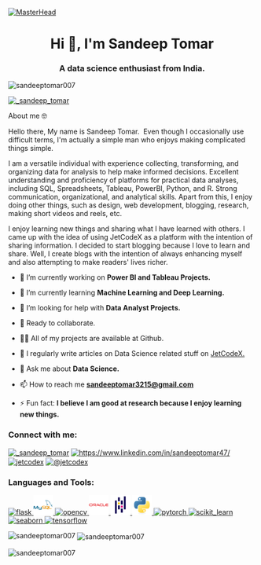 [![MasterHead](https://w10.naukri.com/mailers/2021/naukri-learning/oct/27oct/what-is-data-analyst.jpg)](https://jetcodex.com/)
<h1 align="center">Hi 👋, I'm Sandeep Tomar</h1>
<h3 align="center">A data science enthusiast from India.</h3>

<p align="left"> <img src="https://komarev.com/ghpvc/?username=sandeeptomar007&label=Profile%20views&color=0e75b6&style=flat" alt="sandeeptomar007" /> </p>

<p align="left"> <a href="https://twitter.com/_sandeep_tomar" target="blank"><img src="https://img.shields.io/twitter/follow/_sandeep_tomar?logo=twitter&style=for-the-badge" alt="_sandeep_tomar" /></a> </p>

About me 🤓

Hello there, My name is Sandeep Tomar.  Even though I occasionally use difficult terms, I'm actually a simple man who enjoys making complicated things simple. 

I am a versatile individual with experience collecting, transforming, and organizing data for analysis to help make informed decisions. Excellent understanding and proficiency of platforms for practical data analyses, including SQL, Spreadsheets, Tableau, PowerBI, Python, and R. Strong communication, organizational, and analytical skills. Apart from this, I enjoy doing other things, such as design, web development, blogging, research, making short videos and reels, etc.

I enjoy learning new things and sharing what I have learned with others. I came up with the idea of using JetCodeX as a platform with the intention of sharing information. I decided to start blogging because I love to learn and share. Well, I create blogs with the intention of always enhancing myself and also attempting to make readers' lives richer.


- 🔭 I’m currently working on **Power BI and Tableau Projects.**

- 🌱 I’m currently learning **Machine Learning and Deep Learning.**

- 👯 I’m looking for help with **Data Analyst Projects.**

- 🤝 Ready to collaborate.

- 👨‍💻 All of my projects are available at Github.

- 📝 I regularly write articles on Data Science related stuff on [JetCodeX.](https://jetcodex.com/)

- 💬 Ask me about **Data Science.**

- 📫 How to reach me **sandeeptomar3215@gmail.com**

- ⚡ Fun fact: **I believe I am good at research because I enjoy learning new things.**

<h3 align="left">Connect with me:</h3>
<p align="left">
<a href="https://twitter.com/_sandeep_tomar" target="blank"><img align="center" src="https://raw.githubusercontent.com/rahuldkjain/github-profile-readme-generator/master/src/images/icons/Social/twitter.svg" alt="_sandeep_tomar" height="30" width="40" /></a>
<a href="https://linkedin.com/in/https://www.linkedin.com/in/sandeeptomar47/" target="blank"><img align="center" src="https://raw.githubusercontent.com/rahuldkjain/github-profile-readme-generator/master/src/images/icons/Social/linked-in-alt.svg" alt="https://www.linkedin.com/in/sandeeptomar47/" height="30" width="40" /></a>
<a href="https://instagram.com/jetcodex" target="blank"><img align="center" src="https://raw.githubusercontent.com/rahuldkjain/github-profile-readme-generator/master/src/images/icons/Social/instagram.svg" alt="jetcodex" height="30" width="40" /></a>
<a href="https://medium.com/@jetcodex" target="blank"><img align="center" src="https://raw.githubusercontent.com/rahuldkjain/github-profile-readme-generator/master/src/images/icons/Social/medium.svg" alt="@jetcodex" height="30" width="40" /></a>
</p>

<h3 align="left">Languages and Tools:</h3>
<p align="left"> <a href="https://flask.palletsprojects.com/" target="_blank" rel="noreferrer"> <img src="https://www.vectorlogo.zone/logos/pocoo_flask/pocoo_flask-icon.svg" alt="flask" width="40" height="40"/> </a> <a href="https://www.mysql.com/" target="_blank" rel="noreferrer"> <img src="https://raw.githubusercontent.com/devicons/devicon/master/icons/mysql/mysql-original-wordmark.svg" alt="mysql" width="40" height="40"/> </a> <a href="https://opencv.org/" target="_blank" rel="noreferrer"> <img src="https://www.vectorlogo.zone/logos/opencv/opencv-icon.svg" alt="opencv" width="40" height="40"/> </a> <a href="https://www.oracle.com/" target="_blank" rel="noreferrer"> <img src="https://raw.githubusercontent.com/devicons/devicon/master/icons/oracle/oracle-original.svg" alt="oracle" width="40" height="40"/> </a> <a href="https://pandas.pydata.org/" target="_blank" rel="noreferrer"> <img src="https://raw.githubusercontent.com/devicons/devicon/2ae2a900d2f041da66e950e4d48052658d850630/icons/pandas/pandas-original.svg" alt="pandas" width="40" height="40"/> </a> <a href="https://www.python.org" target="_blank" rel="noreferrer"> <img src="https://raw.githubusercontent.com/devicons/devicon/master/icons/python/python-original.svg" alt="python" width="40" height="40"/> </a> <a href="https://pytorch.org/" target="_blank" rel="noreferrer"> <img src="https://www.vectorlogo.zone/logos/pytorch/pytorch-icon.svg" alt="pytorch" width="40" height="40"/> </a> <a href="https://scikit-learn.org/" target="_blank" rel="noreferrer"> <img src="https://upload.wikimedia.org/wikipedia/commons/0/05/Scikit_learn_logo_small.svg" alt="scikit_learn" width="40" height="40"/> </a> <a href="https://seaborn.pydata.org/" target="_blank" rel="noreferrer"> <img src="https://seaborn.pydata.org/_images/logo-mark-lightbg.svg" alt="seaborn" width="40" height="40"/> </a> <a href="https://www.tensorflow.org" target="_blank" rel="noreferrer"> <img src="https://www.vectorlogo.zone/logos/tensorflow/tensorflow-icon.svg" alt="tensorflow" width="40" height="40"/> </a> </p>

<p><img align="left" src="https://github-readme-stats.vercel.app/api/top-langs?username=sandeeptomar007&show_icons=true&locale=en&layout=compact" alt="sandeeptomar007" /></p>

<p>&nbsp;<img align="center" src="https://github-readme-stats.vercel.app/api?username=sandeeptomar007&show_icons=true&locale=en" alt="sandeeptomar007" /></p>

<p><img align="center" src="https://github-readme-streak-stats.herokuapp.com/?user=sandeeptomar007&" alt="sandeeptomar007" /></p>
